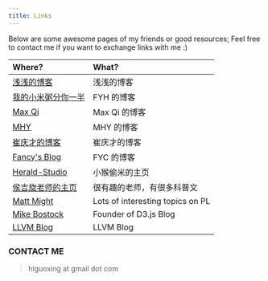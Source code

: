 ```yaml
---
title: Links
---
```


Below are some awesome pages of my friends or good resources; Feel free to contact me if you want to exchange links with me :)

| Where?                                                    | What?                                  |
|:--------------------------------------------------------- |:-------------------------------------- |
| [浅浅的博客](https://seujxh.wordpress.com/)               | 浅浅的博客                             |
| [我的小米粥分你一半](https://corvo.myseu.cn/)             | FYH 的博客                             |
| [Max Qi](https://cherishher.github.io/)                   | Max Qi 的博客                          |
| [ MHY ](https://www.96mhy.top)                            | MHY 的博客                             |
| [崔庆才的博客](https://cuiqingcai.com)                    | 崔庆才的博客                           |
| [Fancy's Blog](http://fanyc.myseu.cn/)                    | FYC 的博客                             |
| [Herald-Studio](https://myseu.cn/)                        | 小猴偷米的主页                         |
| [侯吉旋老师的主页](http://blog.sciencenet.cn/u/jixuanhou) | 很有趣的老师，有很多科普文     |
| [Matt Might](http://matt.might.net/)                      | Lots of interesting topics on PL       |
| [Mike Bostock](https://bost.ocks.org/mike/)               | Founder of D3.js Blog                  |
| [LLVM Blog](http://blog.llvm.org/)                        | LLVM Blog                              |

### CONTACT ME
> higuoxing at gmail dot com
